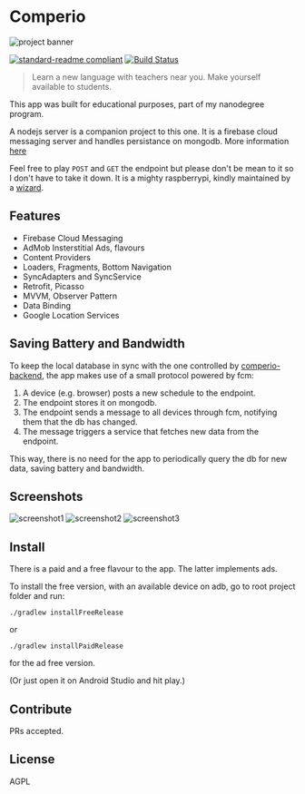 # Comperio

![project banner](comperio/images/banner.png)

[![standard-readme compliant](https://img.shields.io/badge/readme%20style-standard-brightgreen.svg?style=flat-square)](https://github.com/RichardLitt/standard-readme) [![Build Status](https://travis-ci.org/mtsalenc/comperio.svg?branch=master)](https://travis-ci.org/mtsalenc/comperio)

> Learn a new language with teachers near you. Make yourself available to students.

This app was built for educational purposes, part of my nanodegree program.

A nodejs server is a companion project to this one. It is a firebase cloud messaging server and handles persistance on mongodb. More information [here](https://github.com/mtsalenc/comperio-backend)

Feel free to play `POST` and `GET` the endpoint but please don't be mean to it so I don't have to take it down. It is a mighty raspberrypi, kindly maintained by a [wizard](https://github.com/tfalencar).

## Features

- Firebase Cloud Messaging
- AdMob Insterstitial Ads, flavours
- Content Providers
- Loaders, Fragments, Bottom Navigation
- SyncAdapters and SyncService
- Retrofit, Picasso
- MVVM, Observer Pattern
- Data Binding
- Google Location Services

## Saving Battery and Bandwidth

To keep the local database in sync with the one controlled by [comperio-backend](https://github.com/tfalencar), the app makes use of a small protocol powered by fcm:

1. A device (e.g. browser) posts a new schedule to the endpoint.
2. The endpoint stores it on mongodb.
3. The endpoint sends a message to all devices through fcm, notifying them that the db has changed.
4. The message triggers a service that fetches new data from the endpoint.

This way, there is no need for the app to periodically query the db for new data, saving battery and bandwidth.

## Screenshots
![screenshot1](https://raw.githubusercontent.com/mtsalenc/comperio/master/docs/screenshots/Screenshot_20171219-210847.png)
![screenshot2](https://raw.githubusercontent.com/mtsalenc/comperio/master/docs/screenshots/Screenshot_20171219-214927.png)
![screenshot3](https://raw.githubusercontent.com/mtsalenc/comperio/master/docs/screenshots/Screenshot_20171219-210823.png)


## Install

There is a paid and a free flavour to the app. The latter implements ads.

To install the free version, with an available device on adb, go to root project folder and run:

```
./gradlew installFreeRelease
```
or
```
./gradlew installPaidRelease
```
for the ad free version.

(Or just open it on Android Studio and hit play.)

## Contribute

PRs accepted.

## License

 AGPL
